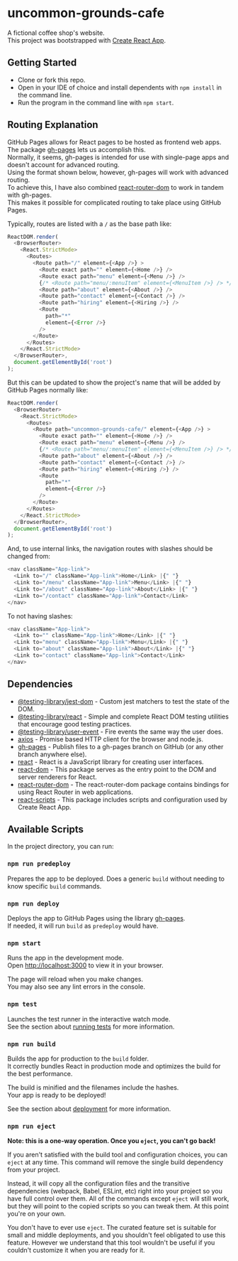 # uncommon-grounds-cafe
A fictional coffee shop's website.\
This project was bootstrapped with [Create React App](https://github.com/facebook/create-react-app).

## Getting Started
* Clone or fork this repo.
* Open in your IDE of choice and install dependents with `npm install` in the command line.
* Run the program in the command line with `npm start`.

## Routing Explanation
GitHub Pages allows for React pages to be hosted as frontend web apps.\
The package [gh-pages](https://www.npmjs.com/package/gh-pages) lets us accomplish this.\
Normally, it seems, gh-pages is intended for use with single-page apps and doesn't account for advanced routing.\
Using the format shown below, however, gh-pages will work with advanced routing.\
To achieve this, I have also combined [react-router-dom](https://www.npmjs.com/package/react-router-dom) to work in tandem with gh-pages.\
This makes it possible for complicated routing to take place using GitHub Pages.

Typically, routes are listed with a `/` as the base path like:
```js
ReactDOM.render(
  <BrowserRouter>
    <React.StrictMode>
      <Routes>
        <Route path="/" element={<App />} >
          <Route exact path="" element={<Home />} />
          <Route exact path="menu" element={<Menu />} />
          {/* <Route path="menu/:menuItem" element={<MenuItem />} /> */}
          <Route path="about" element={<About />} />
          <Route path="contact" element={<Contact />} />
          <Route path="hiring" element={<Hiring />} />
          <Route
            path="*"
            element={<Error />} 
          />
        </Route>
      </Routes>
    </React.StrictMode>
  </BrowserRouter>,
  document.getElementById('root')
);
```

But this can be updated to show the project's name that will be added by GitHub Pages normally like:
```js
ReactDOM.render(
  <BrowserRouter>
    <React.StrictMode>
      <Routes>
        <Route path="uncommon-grounds-cafe/" element={<App />} >
          <Route exact path="" element={<Home />} />
          <Route exact path="menu" element={<Menu />} />
          {/* <Route path="menu/:menuItem" element={<MenuItem />} /> */}
          <Route path="about" element={<About />} />
          <Route path="contact" element={<Contact />} />
          <Route path="hiring" element={<Hiring />} />
          <Route
            path="*"
            element={<Error />} 
          />
        </Route>
      </Routes>
    </React.StrictMode>
  </BrowserRouter>,
  document.getElementById('root')
);
``` 

And, to use internal links, the navigation routes with slashes should be changed from:
```js
<nav className="App-link"> 
  <Link to="/" className="App-link">Home</Link> |{" "}
  <Link to="/menu" className="App-link">Menu</Link> |{" "}
  <Link to="/about" className="App-link">About</Link> |{" "}
  <Link to="/contact" className="App-link">Contact</Link>
</nav>
```

To not having slashes:
```js
<nav className="App-link"> 
  <Link to="" className="App-link">Home</Link> |{" "}
  <Link to="menu" className="App-link">Menu</Link> |{" "}
  <Link to="about" className="App-link">About</Link> |{" "}
  <Link to="contact" className="App-link">Contact</Link>
</nav>
```

## Dependencies
* [@testing-library/jest-dom](https://www.npmjs.com/package/@testing-library/jest-dom) - Custom jest matchers to test the state of the DOM.
* [@testing-library/react](https://www.npmjs.com/package/@testing-library/react) - Simple and complete React DOM testing utilities that encourage good testing practices.
* [@testing-library/user-event](https://www.npmjs.com/package/@testing-library/user-event) - Fire events the same way the user does.
* [axios](https://www.npmjs.com/package/axios) - Promise based HTTP client for the browser and node.js.
* [gh-pages](https://www.npmjs.com/package/gh-pages) - Publish files to a gh-pages branch on GitHub (or any other branch anywhere else).
* [react](https://www.npmjs.com/package/react) - React is a JavaScript library for creating user interfaces.
* [react-dom](https://www.npmjs.com/package/react-dom) - This package serves as the entry point to the DOM and server renderers for React.
* [react-router-dom](https://www.npmjs.com/package/react-router-dom) - The react-router-dom package contains bindings for using React Router in web applications.
* [react-scripts](https://www.npmjs.com/package/react-scripts) - This package includes scripts and configuration used by Create React App.

## Available Scripts
In the project directory, you can run:
### `npm run predeploy`
Prepares the app to be deployed. Does a generic `build` without needing to know specific `build` commands.

### `npm run deploy`
Deploys the app to GitHub Pages using the library [gh-pages](https://github.com/tschaub/gh-pages).\
If needed, it will run `build` as `predeploy` would have.

### `npm start`

Runs the app in the development mode.\
Open [http://localhost:3000](http://localhost:3000) to view it in your browser.

The page will reload when you make changes.\
You may also see any lint errors in the console.

### `npm test`

Launches the test runner in the interactive watch mode.\
See the section about [running tests](https://facebook.github.io/create-react-app/docs/running-tests) for more information.

### `npm run build`

Builds the app for production to the `build` folder.\
It correctly bundles React in production mode and optimizes the build for the best performance.

The build is minified and the filenames include the hashes.\
Your app is ready to be deployed!

See the section about [deployment](https://facebook.github.io/create-react-app/docs/deployment) for more information.

### `npm run eject`

**Note: this is a one-way operation. Once you `eject`, you can't go back!**

If you aren't satisfied with the build tool and configuration choices, you can `eject` at any time. This command will remove the single build dependency from your project.

Instead, it will copy all the configuration files and the transitive dependencies (webpack, Babel, ESLint, etc) right into your project so you have full control over them. All of the commands except `eject` will still work, but they will point to the copied scripts so you can tweak them. At this point you're on your own.

You don't have to ever use `eject`. The curated feature set is suitable for small and middle deployments, and you shouldn't feel obligated to use this feature. However we understand that this tool wouldn't be useful if you couldn't customize it when you are ready for it.
